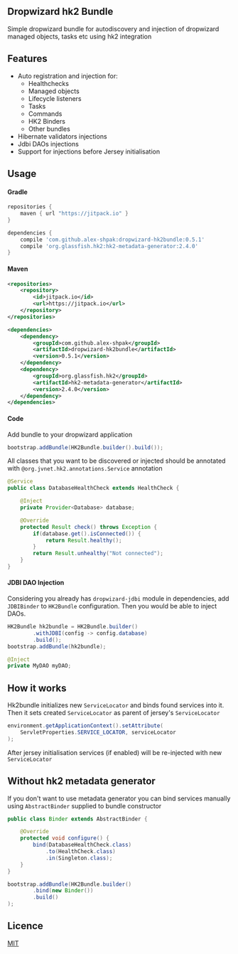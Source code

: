 ## Dropwizard hk2 Bundle
Simple dropwizard bundle for autodiscovery and injection of dropwizard managed objects, tasks etc using hk2 integration


## Features
 - Auto registration and injection for:
   - Healthchecks
   - Managed objects
   - Lifecycle listeners
   - Tasks
   - Commands
   - HK2 Binders
   - Other bundles
 - Hibernate validators injections
 - Jdbi DAOs injections 
 - Support for injections before Jersey initialisation
 
 
## Usage
#### Gradle
```groovy
repositories {
    maven { url "https://jitpack.io" }
}
```
```groovy
dependencies {
    compile 'com.github.alex-shpak:dropwizard-hk2bundle:0.5.1'
    compile 'org.glassfish.hk2:hk2-metadata-generator:2.4.0'
}
```


#### Maven
```xml
<repositories>
    <repository>
        <id>jitpack.io</id>
        <url>https://jitpack.io</url>
    </repository>
</repositories>
```
```xml
<dependencies>
    <dependency>
        <groupId>com.github.alex-shpak</groupId>
        <artifactId>dropwizard-hk2bundle</artifactId>
        <version>0.5.1</version>
    </dependency>
    <dependency>
        <groupId>org.glassfish.hk2</groupId>
        <artifactId>hk2-metadata-generator</artifactId>
        <version>2.4.0</version>
    </dependency>
</dependencies>
```


#### Code
Add bundle to your dropwizard application
```java
bootstrap.addBundle(HK2Bundle.builder().build());
```

All classes that you want to be discovered or injected should be annotated with `@org.jvnet.hk2.annotations.Service` annotation

```java
@Service
public class DatabaseHealthCheck extends HealthCheck {

    @Inject 
    private Provider<Database> database;

    @Override
    protected Result check() throws Exception {
        if(database.get().isConnected()) {
            return Result.healthy();
        }
        return Result.unhealthy("Not connected");
    }
}
```


#### JDBI DAO Injection
Considering you already has `dropwizard-jdbi` module in dependencies, add `JDBIBinder` to `HK2Bundle` configuration.
Then you would be able to inject DAOs.

```java
HK2Bundle hk2bundle = HK2Bundle.builder()
        .withJDBI(config -> config.database)
        .build();
bootstrap.addBundle(hk2bundle);
```
```java
@Inject
private MyDAO myDAO;
```


## How it works
Hk2bundle initializes new `ServiceLocator` and binds found services into it.
Then it sets created `ServiceLocator` as parent of jersey's `ServiceLocator`
```java
environment.getApplicationContext().setAttribute(
    ServletProperties.SERVICE_LOCATOR, serviceLocator
);
```

After jersey initialisation services (if enabled) will be re-injected with new `ServiceLocator`


## Without hk2 metadata generator
If you don't want to use metadata generator you can bind services manually using `AbstractBinder` supplied to bundle constructor

```java
public class Binder extends AbstractBinder {

    @Override
    protected void configure() {
        bind(DatabaseHealthCheck.class)
            .to(HealthCheck.class)
            .in(Singleton.class);
    }
}
```
```java
bootstrap.addBundle(HK2Bundle.builder()
        .bind(new Binder())
        .build()
);
```


## Licence
[MIT](LICENCE)
